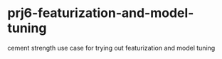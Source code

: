 # prj6-featurization-and-model-tuning
cement strength use case for trying out featurization and model tuning
